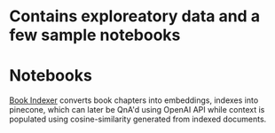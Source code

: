 # Contains exploreatory data and a few sample notebooks

# Notebooks
[Book Indexer](./notebooks/TextbookParsing.ipynb) converts book chapters into embeddings, indexes into pinecone, which can later be QnA'd using OpenAI API while context is populated using cosine-similarity generated from indexed documents.

